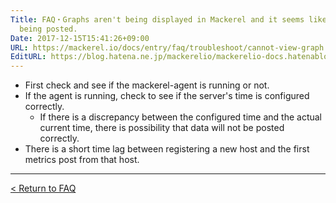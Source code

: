 ```yaml
---
Title: FAQ・Graphs aren't being displayed in Mackerel and it seems like data isn't
  being posted.
Date: 2017-12-15T15:41:26+09:00
URL: https://mackerel.io/docs/entry/faq/troubleshoot/cannot-view-graph
EditURL: https://blog.hatena.ne.jp/mackerelio/mackerelio-docs.hatenablog.mackerel.io/atom/entry/8599973812326834499
---
```


* First check and see if the mackerel-agent is running or not.
* If the agent is running, check to see if the server's time is configured correctly.
    * If there is a discrepancy between the configured time and the actual current time, there is possibility that data will not be posted correctly.
* There is a short time lag between registering a new host and the first metrics post from that host.

---

[< Return to FAQ](https://mackerel.io/docs/entry/faq)
